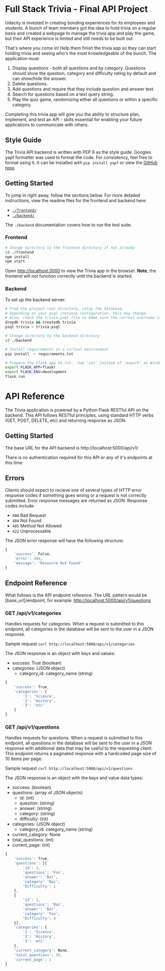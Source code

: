 # Full Stack Trivia - Final API Project

Udacity is invested in creating bonding experiences for its employees and students. A bunch of team members got the idea to hold trivia on a regular basis and created a  webpage to manage the trivia app and play the game, but their API experience is limited and still needs to be built out. 

That's where you come in! Help them finish the trivia app so they can start holding trivia and seeing who's the most knowledgeable of the bunch. The application must:

1) Display questions - both all questions and by category. Questions should show the question, category and difficulty rating by default and can show/hide the answer. 
2) Delete questions.
3) Add questions and require that they include question and answer text.
4) Search for questions based on a text query string.
5) Play the quiz game, randomizing either all questions or within a specific category. 

Completing this trivia app will give you the ability to structure plan, implement, and test an API - skills essential for enabling your future applications to communicate with others. 

## Style Guide

The Trivia API backend is written with PEP 8 as the style guide. Googles yapf formatter was used to format the code. For consistency, feel free to format using it. It can be installed with `pip install yapf` or view the [GitHub repo](https://github.com/google/yapf)

## Getting Started

To jump in right away, follow the sections below. For more detailed instructions, view the readme files for the frontend and backend here:
+ [`./frontend/`](./frontend/README.md)
+ [`./backend/`](./backend/README.md)

The `./backend` documentation covers how to run the test suite.

### Frontend

```bash
# Change directory to the frontend directory if not already
cd ./frontend
npm install
npm start
```
Open [http://localhost:3000](http://localhost:3000) to view the Trivia app in the browser. **Note**, the frontend will not function correctly until the backend is started.

### Backend

To set up the backend server:
```bash
# From the project root directory, setup the database.
# Depending on your psql instance configuration, this may change.
# Also, check the trivia.psql file to make sure the correct username is being used.
dropdb trivia && createdb trivia
psql trivia < trivia.psql

# Change directory to the backend directory
cd ./backend

# Install requirements in a virtual environment
pip install -r requirements.txt

# Prepare the Flask app to run.  Use 'set' instead of 'export' on Windows
export FLASK_APP=flaskr
export FLASK_ENV=development
flask run
```

# API Reference

The Trivia application is powered by a Python Flask RESTful API on the backend. This API follows RESTful principles, using standard HTTP verbs (GET, POST, DELETE, etc) and returning response as JSON.

## Getting Started

The base URL for the API backend is http://localhost:5000/api/v1/

There is no authentication required for this API or any of it's endpoints at this time

## Errors

Clients should expect to recieve one of several types of HTTP error response codes if something goes wrong or a request is not correctly submitted. Error response messages are returned as JSON. Response codes include:

+ `400` Bad Request
+ `404` Not Found
+ `405` Method Not Allowed
+ `422` Unprocessable

The JSON error response will have the following structure:

```javascript
{
    'success': False,
    'error': 404,
    'message': 'Resource Not Found'
}
```

## Endpoint Reference

What follows is the API endpoint reference. The URL pattern would be \[base_url\]/endpoint, for example:
<http://localhost:5000/api/v1/questions>

### GET /api/v1/categories

Handles requests for categories. When a request is submitted to this endpoint, all categories in the database will be sent to the user in a JSON response.

Sample request `curl http://localhost:5000/api/v1/categories`

The JSON response is an object with keys and values:
+ success: True (boolean)
+ categories: (JSON object)
    + category_id: category_name (string)

```javascript
{
    'success': True,
    'categories': {
        '1': 'Science',
        '2': 'History',
        '3': 'etc'
    }
}
```


### GET /api/v1/questions

Handles requests for questions. When a request is submitted to this endpoint, all questions in the database will be sent to the user in a JSON response with additional data that may be useful to the requesting client. This endpoint returns a paginated response with a hardcoded page size of 10 items per page.

Sample request `curl http://localhost:5000/api/v1/questions`

The JSON response is an object with the keys and value data types:
+ success: (boolean)
+ questions: (array of JSON objects)
    + id: (int)
    + question: (string)
    + answer: (string)
    + category: (string)
    + difficulty: (int)
+ categories: (JSON object)
    + category_id: category_name (string)
+ current_category: None
+ total_questions: (int)
+ current_page: (int)

```javascript
{
    'success': True,
    'questions': [{
        'id': 1,
        'questions': 'Foo',
        'answer': 'Bar',
        'category' 'Baz',
        'Difficulty': 1
    },
    {
        'id': 1,
        'questions': 'Baz',
        'answer': 'Bar',
        'category' 'Foo',
        'Difficulty': 4
    }],
    'categories': {
        '1': 'Science',
        '2': 'History',
        '3': 'etc'
    },
    'current_category': None,
    'total_questions': 30,
    'current_page': 1
}
```